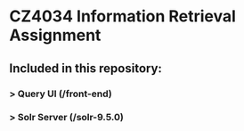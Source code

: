 # CZ4034 Information Retrieval Assignment

## Included in this repository:
### > Query UI (/front-end)
### > Solr Server (/solr-9.5.0)

